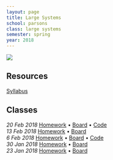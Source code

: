 ```yaml
---
layout: page
title: Large Systems
school: parsons
class: large systems
semester: spring
year: 2018
---
```


![](internet.gif)

## Resources

[Syllabus](PGTE_5566_A_NASSER_SP18.pdf)

## Classes
*20 Feb 2018* [Homework](week-5/homework) &bull;
              [Board](https://cdn.rawgit.com/nasser/65c191d8eae2689a280f864cd67b1b0c/raw/javascript.svg) &bull;
              [Code](https://gist.github.com/nasser/2eee57270ba282c67158803f61bc8e34)  
*13 Feb 2018* [Homework](week-4/homework) &bull;
              [Board](https://cdn.rawgit.com/nasser/ad4b0038d366010beacedc263b75ab1b/raw/apis.svg)  
*6 Feb 2018* [Homework](week-3/homework) &bull;
             [Board](https://cdn.rawgit.com/nasser/a04c7479b733b6a4b107879d42419aaa/raw/serialization.svg) &bull;
             [Code](https://gist.github.com/nasser/5eba676b2e3bf23198009b3529524587)  
*30 Jan 2018* [Homework](week-2/homework) &bull;
              [Board](https://cdn.rawgit.com/nasser/0c33f9688064e6bf0959e3e1eed5e642/raw/internet.svg)  
*23 Jan 2018* [Homework](week-1/homework) &bull;
              [Board](https://cdn.rawgit.com/nasser/6451598807a7e7da13426b51a9840354/raw/large-systems-intro.svg)
